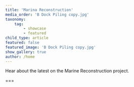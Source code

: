 ```yaml
---
title: 'Marina Reconstruction'
media_order: 'B Dock Piling copy.jpg'
taxonomy:
    tag:
        - showcase
        - featured
child_type: article
featured: false
featured_image: 'B Dock Piling copy.jpg'
show_gallery: true
author: /home
---
```


Hear about the latest on the Marine Reconstruction project.

===

